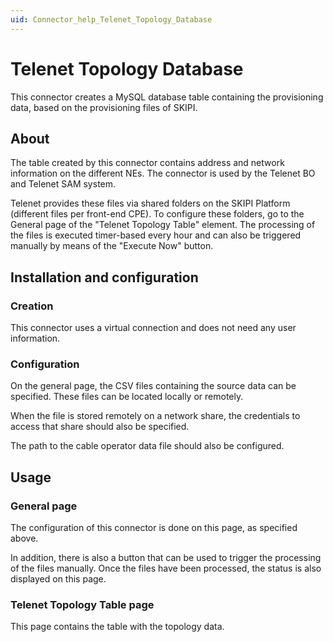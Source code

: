 ```yaml
---
uid: Connector_help_Telenet_Topology_Database
---
```


# Telenet Topology Database

This connector creates a MySQL database table containing the provisioning data, based on the provisioning files of SKIPI.

## About

The table created by this connector contains address and network information on the different NEs. The connector is used by the Telenet BO and Telenet SAM system.

Telenet provides these files via shared folders on the SKIPI Platform (different files per front-end CPE). To configure these folders, go to the General page of the "Telenet Topology Table" element. The processing of the files is executed timer-based every hour and can also be triggered manually by means of the "Execute Now" button.

## Installation and configuration

### Creation

This connector uses a virtual connection and does not need any user information.

### Configuration

On the general page, the CSV files containing the source data can be specified. These files can be located locally or remotely.

When the file is stored remotely on a network share, the credentials to access that share should also be specified.

The path to the cable operator data file should also be configured.

## Usage

### General page

The configuration of this connector is done on this page, as specified above.

In addition, there is also a button that can be used to trigger the processing of the files manually. Once the files have been processed, the status is also displayed on this page.

### Telenet Topology Table page

This page contains the table with the topology data.
